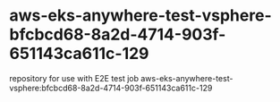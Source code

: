 # aws-eks-anywhere-test-vsphere-bfcbcd68-8a2d-4714-903f-651143ca611c-129
repository for use with E2E test job aws-eks-anywhere-test-vsphere:bfcbcd68-8a2d-4714-903f-651143ca611c-129
